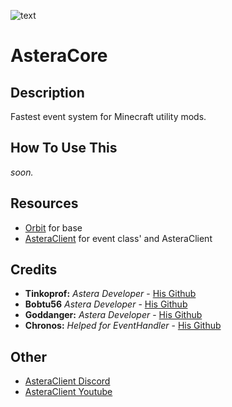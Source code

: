 ![text](https://media.discordapp.net/attachments/1145722986410803291/1311748439096168498/image.png?ex=6749fc6e&is=6748aaee&hm=5d57e36b6008939584d07fe7d9fb7c35c4ca1eabf2f9c74b46c6d459df60ff93&=&format=webp&quality=lossless "Astera Logo")

# AsteraCore
## Description
Fastest event system for Minecraft utility mods. 
## How To Use This
*soon.*
## Resources
- [Orbit](https://github.com/MeteorDevelopment/orbit) for base
- [AsteraClient](https://discord.gg/yMxcUfddsK) for event class' and AsteraClient
## Credits
- **Tinkoprof:** *Astera Developer* - [His Github](https://github.com/Tinkoprof)
- **Bobtu56** *Astera Developer* - [His Github](https://github.com/fakebobtu)
- **Goddanger:** *Astera Developer* - [His Github](https://github.com/veroneco) 
- **Chronos:** *Helped for EventHandler* - [His Github](https://github.com/ChronosMain)
## Other
- [AsteraClient Discord](https://discord.gg/NYjDPvay3z)
- [AsteraClient Youtube](https://www.youtube.com/@asteraclientdevelopment)
